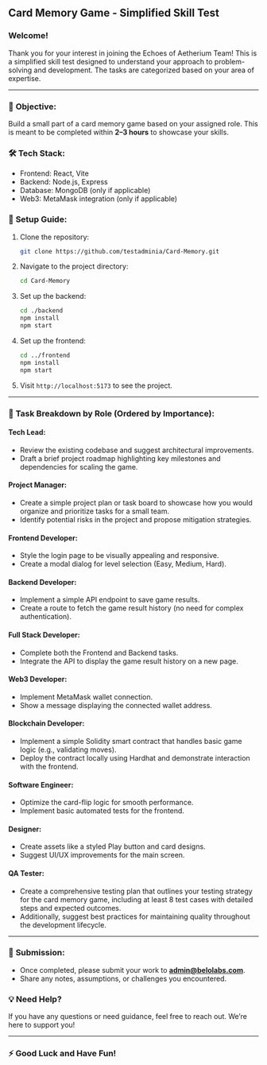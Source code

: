 
## Card Memory Game - Simplified Skill Test

### Welcome!
Thank you for your interest in joining the Echoes of Aetherium Team! This is a simplified skill test designed to understand your approach to problem-solving and development. The tasks are categorized based on your area of expertise.

---

### 🎯 **Objective:**
Build a small part of a card memory game based on your assigned role. This is meant to be completed within **2–3 hours** to showcase your skills.

### 🛠️ **Tech Stack:**
- Frontend: React, Vite
- Backend: Node.js, Express
- Database: MongoDB (only if applicable)
- Web3: MetaMask integration (only if applicable)

### 🚀 **Setup Guide:**
1. Clone the repository:
   ```bash
   git clone https://github.com/testadminia/Card-Memory.git
   ```
2. Navigate to the project directory:
   ```bash
   cd Card-Memory
   ```
3. Set up the backend:
   ```bash
   cd ./backend
   npm install
   npm start
   ```
4. Set up the frontend:
   ```bash
   cd ../frontend
   npm install
   npm start
   ```
5. Visit `http://localhost:5173` to see the project.

---

### 🧩 **Task Breakdown by Role (Ordered by Importance):**

#### **Tech Lead:**
- Review the existing codebase and suggest architectural improvements.
- Draft a brief project roadmap highlighting key milestones and dependencies for scaling the game.

#### **Project Manager:**
- Create a simple project plan or task board to showcase how you would organize and prioritize tasks for a small team.
- Identify potential risks in the project and propose mitigation strategies.

#### **Frontend Developer:**
- Style the login page to be visually appealing and responsive.
- Create a modal dialog for level selection (Easy, Medium, Hard).

#### **Backend Developer:**
- Implement a simple API endpoint to save game results.
- Create a route to fetch the game result history (no need for complex authentication).

#### **Full Stack Developer:**
- Complete both the Frontend and Backend tasks.
- Integrate the API to display the game result history on a new page.

#### **Web3 Developer:**
- Implement MetaMask wallet connection.
- Show a message displaying the connected wallet address.

#### **Blockchain Developer:**
- Implement a simple Solidity smart contract that handles basic game logic (e.g., validating moves).
- Deploy the contract locally using Hardhat and demonstrate interaction with the frontend.

#### **Software Engineer:**
- Optimize the card-flip logic for smooth performance.
- Implement basic automated tests for the frontend.

#### **Designer:**
- Create assets like a styled Play button and card designs.
- Suggest UI/UX improvements for the main screen.

#### **QA Tester:**
- Create a comprehensive testing plan that outlines your testing strategy for the card memory game, including at least 8 test cases with detailed steps and expected outcomes.  
- Additionally, suggest best practices for maintaining quality throughout the development lifecycle.

---

### 📝 **Submission:**
- Once completed, please submit your work to **[admin@belolabs.com](mailto:admin@belolabs.com)**.
- Share any notes, assumptions, or challenges you encountered.

### 💡 **Need Help?**
If you have any questions or need guidance, feel free to reach out. We’re here to support you!

---

### ⚡ **Good Luck and Have Fun!**
